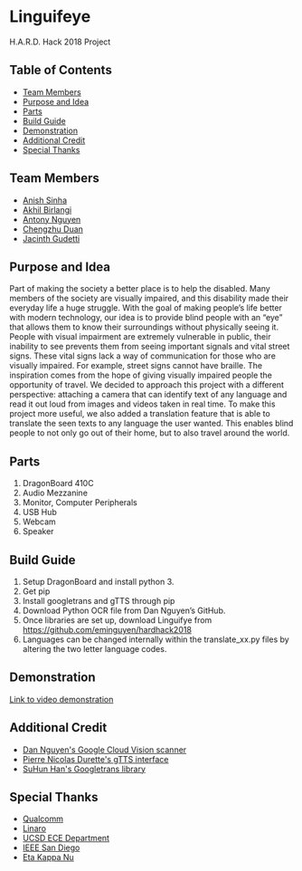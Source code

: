 # Linguifeye
H.A.R.D. Hack 2018 Project

## Table of Contents
- [Team Members](https://github.com/eminguyen/hardhack2018#team-members)
- [Purpose and Idea](https://github.com/eminguyen/hardhack2018#purpose-and-idea)
- [Parts](https://github.com/eminguyen/hardhack2018#parts)
- [Build Guide](https://github.com/eminguyen/hardhack2018#build-guide)
- [Demonstration](https://github.com/eminguyen/hardhack2018#demonstration)
- [Additional Credit](https://github.com/eminguyen/hardhack2018#additional-credit)
- [Special Thanks](https://github.com/eminguyen/hardhack2018#special-thanks)

## Team Members
- [Anish Sinha](https://github.com/Anish-Sinha)
- [Akhil Birlangi](https://github.com/oriany)
- [Antony Nguyen](https://github.com/eminguyen)
- [Chengzhu Duan](https://github.com/c3duan)
- [Jacinth Gudetti](https://github.com/Injun86) 

## Purpose and Idea
Part of making the society a better place is to help the disabled. Many members of the society are visually impaired, and this disability made their everyday life a huge struggle. With the goal of making people’s life better with modern technology, our idea is to provide blind people with an “eye” that allows them to know their surroundings without physically seeing it. People with visual impairment are extremely vulnerable in public, their inability to see prevents them from seeing important signals and vital street signs. These vital signs lack a way of communication for those who are visually impaired. For example, street signs cannot have braille. The inspiration comes from the hope of giving visually impaired people the opportunity of travel. We decided to approach this project with a different perspective: attaching a camera that can identify text of any language and read it out loud from images and videos taken in real time. To make this project more useful, we also added a translation feature that is able to translate the seen texts to any language the user wanted. This enables blind people to not only go out of their home, but to also travel around the world.

## Parts
1. DragonBoard 410C
2. Audio Mezzanine
3. Monitor, Computer Peripherals
4. USB Hub
5. Webcam
6. Speaker

## Build Guide
1. Setup DragonBoard and install python 3.
2. Get pip
3. Install googletrans and gTTS through pip
4. Download Python OCR file from Dan Nguyen’s GitHub.
5. Once libraries are set up, download Linguifye from https://github.com/eminguyen/hardhack2018
6. Languages can be changed internally within the translate_xx.py files by altering the two letter language codes.


## Demonstration
[Link to video demonstration](https://drive.google.com/file/d/1afC0O9u-6lPfeLEaSp877QxH6qph6j-v/view?usp=sharing)

## Additional Credit
- [Dan Nguyen's Google Cloud Vision scanner](https://gist.github.com/dannguyen/a0b69c84ebc00c54c94d)
- [Pierre Nicolas Durette's gTTS interface](https://pypi.python.org/pypi/gTTS)
- [SuHun Han's Googletrans library](https://pypi.python.org/pypi/googletrans)

## Special Thanks
- [Qualcomm](qualcomm.com)
- [Linaro](https://www.linaro.org/)
- [UCSD ECE Department](http://www.ece.ucsd.edu/)
- [IEEE San Diego](https://www.facebook.com/ieeeucsd/)
- [Eta Kappa Nu](https://www.facebook.com/hknucsd/)